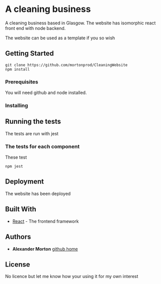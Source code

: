 ﻿# A cleaning business

A cleaning business based in Glasgow. The website has isomorphic react front end with node backend. 

The website can be used as a template if you so wish   

## Getting Started



```
git clone https://github.com/mortonprod/CleaningWebsite
npm install
``` 

### Prerequisites

You will need github and node installed. 


### Installing


## Running the tests

The tests are run with jest

### The tests for each component

These test

```
npm jest
```


## Deployment

The website has been deployed 

## Built With

* [React](https://facebook.github.io/react/) - The frontend framework


## Authors

* **Alexander Morton**  [github home](https://github.com/mortonprod/CleaningWebsite)

## License

No licence but let me know how your using it for my own interest

